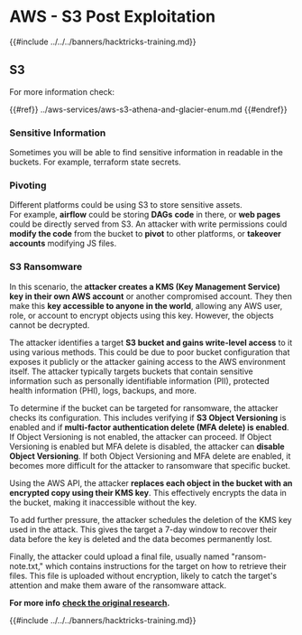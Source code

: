 # AWS - S3 Post Exploitation

{{#include ../../../banners/hacktricks-training.md}}

## S3

For more information check:

{{#ref}}
../aws-services/aws-s3-athena-and-glacier-enum.md
{{#endref}}

### Sensitive Information

Sometimes you will be able to find sensitive information in readable in the buckets. For example, terraform state secrets.

### Pivoting

Different platforms could be using S3 to store sensitive assets.\
For example, **airflow** could be storing **DAGs** **code** in there, or **web pages** could be directly served from S3. An attacker with write permissions could **modify the code** from the bucket to **pivot** to other platforms, or **takeover accounts** modifying JS files.

### S3 Ransomware

In this scenario, the **attacker creates a KMS (Key Management Service) key in their own AWS account** or another compromised account. They then make this **key accessible to anyone in the world**, allowing any AWS user, role, or account to encrypt objects using this key. However, the objects cannot be decrypted.

The attacker identifies a target **S3 bucket and gains write-level access** to it using various methods. This could be due to poor bucket configuration that exposes it publicly or the attacker gaining access to the AWS environment itself. The attacker typically targets buckets that contain sensitive information such as personally identifiable information (PII), protected health information (PHI), logs, backups, and more.

To determine if the bucket can be targeted for ransomware, the attacker checks its configuration. This includes verifying if **S3 Object Versioning** is enabled and if **multi-factor authentication delete (MFA delete) is enabled**. If Object Versioning is not enabled, the attacker can proceed. If Object Versioning is enabled but MFA delete is disabled, the attacker can **disable Object Versioning**. If both Object Versioning and MFA delete are enabled, it becomes more difficult for the attacker to ransomware that specific bucket.

Using the AWS API, the attacker **replaces each object in the bucket with an encrypted copy using their KMS key**. This effectively encrypts the data in the bucket, making it inaccessible without the key.

To add further pressure, the attacker schedules the deletion of the KMS key used in the attack. This gives the target a 7-day window to recover their data before the key is deleted and the data becomes permanently lost.

Finally, the attacker could upload a final file, usually named "ransom-note.txt," which contains instructions for the target on how to retrieve their files. This file is uploaded without encryption, likely to catch the target's attention and make them aware of the ransomware attack.

**For more info** [**check the original research**](https://rhinosecuritylabs.com/aws/s3-ransomware-part-1-attack-vector/)**.**

{{#include ../../../banners/hacktricks-training.md}}






